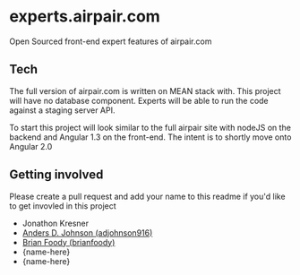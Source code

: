 # experts.airpair.com

Open Sourced front-end expert features of airpair.com

## Tech

The full version of airpair.com is written on MEAN stack with. This project will have no database component. Experts will be able to run the code against a staging server API.

To start this project will look similar to the full airpair site with nodeJS on the backend and Angular 1.3 on the front-end. The intent is to shortly move onto Angular 2.0

## Getting involved

Please create a pull request and add your name to this readme if you'd like to get invovled in this project

- Jonathon Kresner
- [Anders D. Johnson (adjohnson916)](https://github.com/adjohnson916)
- [Brian Foody (brianfoody)](https://github.com/brianfoody)
- {name-here}
- {name-here}
